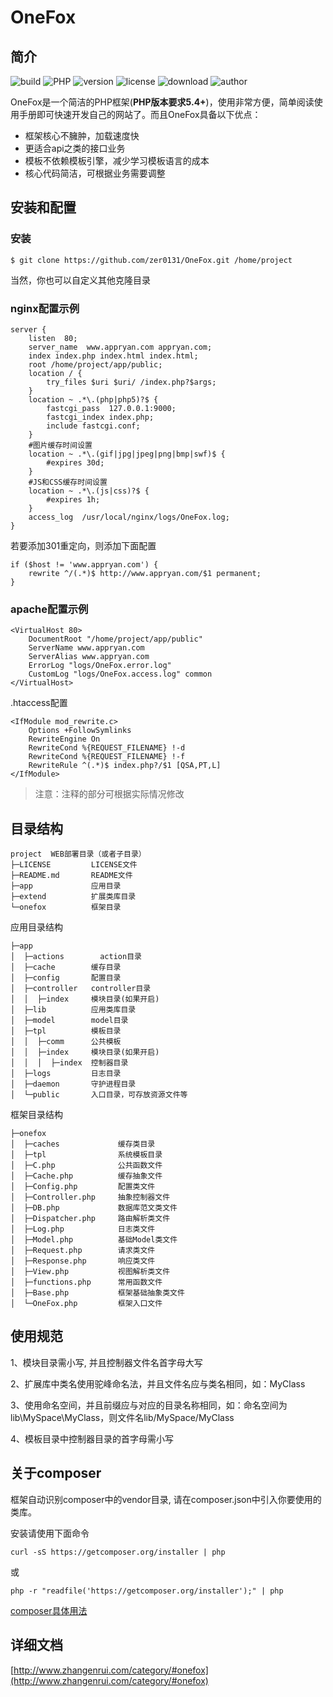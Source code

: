 # OneFox

## 简介

![build](https://img.shields.io/badge/build-passing-green.svg) ![PHP](https://img.shields.io/badge/PHP-5.4%2B-brightgreen.svg) ![version](https://img.shields.io/badge/version-2.2.2-red.svg) ![license](https://img.shields.io/badge/license-Apache%202-blue.svg) ![download](https://img.shields.io/badge/download-120KB-yellow.svg) ![author](https://img.shields.io/badge/author-ryan-orange.svg)

OneFox是一个简洁的PHP框架(**PHP版本要求5.4+**)，使用非常方便，简单阅读使用手册即可快速开发自己的网站了。而且OneFox具备以下优点：
* 框架核心不臃肿，加载速度快 
* 更适合api之类的接口业务 
* 模板不依赖模板引擎，减少学习模板语言的成本 
* 核心代码简洁，可根据业务需要调整 

## 安装和配置

### 安装
```
$ git clone https://github.com/zer0131/OneFox.git /home/project
```
当然，你也可以自定义其他克隆目录

### nginx配置示例
```
server {
    listen  80;
    server_name  www.appryan.com appryan.com;
    index index.php index.html index.html;
    root /home/project/app/public;
    location / {
        try_files $uri $uri/ /index.php?$args;
    }
    location ~ .*\.(php|php5)?$ {
        fastcgi_pass  127.0.0.1:9000;
        fastcgi_index index.php;
        include fastcgi.conf;
    }
    #图片缓存时间设置
    location ~ .*\.(gif|jpg|jpeg|png|bmp|swf)$ {
        #expires 30d;
    }
    #JS和CSS缓存时间设置
    location ~ .*\.(js|css)?$ {
        #expires 1h;
    }
    access_log  /usr/local/nginx/logs/OneFox.log;
}
```
若要添加301重定向，则添加下面配置
```
if ($host != 'www.appryan.com') {
    rewrite ^/(.*)$ http://www.appryan.com/$1 permanent;
}
```

### apache配置示例
```
<VirtualHost 80>
    DocumentRoot "/home/project/app/public"
    ServerName www.appryan.com
    ServerAlias www.appryan.com
    ErrorLog "logs/OneFox.error.log"
    CustomLog "logs/OneFox.access.log" common
</VirtualHost>
```

.htaccess配置
```
<IfModule mod_rewrite.c>
    Options +FollowSymlinks
    RewriteEngine On
    RewriteCond %{REQUEST_FILENAME} !-d
    RewriteCond %{REQUEST_FILENAME} !-f
    RewriteRule ^(.*)$ index.php?/$1 [QSA,PT,L]
</IfModule>
```

>  注意：注释的部分可根据实际情况修改

## 目录结构
```
project  WEB部署目录（或者子目录） 
├─LICENSE         LICENSE文件
├─README.md       README文件 
├─app             应用目录 
├─extend          扩展类库目录
└─onefox          框架目录
```

应用目录结构
```
├─app 
│  ├─actions        action目录
│  ├─cache        缓存目录
│  ├─config       配置目录
│  ├─controller   controller目录
│  │  ├─index     模块目录(如果开启)
│  ├─lib          应用类库目录
│  ├─model        model目录
│  ├─tpl          模板目录
│  │  ├─comm      公共模板
│  │  ├─index     模块目录(如果开启)
│  │  │  ├─index  控制器目录
│  ├─logs         日志目录
│  ├─daemon       守护进程目录
│  └─public       入口目录，可存放资源文件等
```

框架目录结构
```
├─onefox
│  ├─caches             缓存类目录
│  ├─tpl                系统模板目录
│  ├─C.php              公共函数文件
│  ├─Cache.php          缓存抽象文件
│  ├─Config.php         配置类文件
│  ├─Controller.php     抽象控制器文件
│  ├─DB.php             数据库范文类文件
│  ├─Dispatcher.php     路由解析类文件
│  ├─Log.php            日志类文件
│  ├─Model.php          基础Model类文件
│  ├─Request.php        请求类文件
│  ├─Response.php       响应类文件
│  ├─View.php           视图解析类文件
│  ├─functions.php      常用函数文件
│  ├─Base.php           框架基础抽象类文件
│  └─OneFox.php         框架入口文件
```

## 使用规范

1、模块目录需小写, 并且控制器文件名首字母大写

2、扩展库中类名使用驼峰命名法，并且文件名应与类名相同，如：MyClass

3、使用命名空间，并且前缀应与对应的目录名称相同，如：命名空间为lib\MySpace\MyClass，则文件名lib/MySpace/MyClass

4、模板目录中控制器目录的首字母需小写

## 关于composer

框架自动识别composer中的vendor目录, 请在composer.json中引入你要使用的类库。

安装请使用下面命令

```
curl -sS https://getcomposer.org/installer | php
```

或

```
php -r "readfile('https://getcomposer.org/installer');" | php
```

[composer具体用法](http://docs.phpcomposer.com/)

## 详细文档

[http://www.zhangenrui.com/category/#onefox](http://www.zhangenrui.com/category/#onefox)
